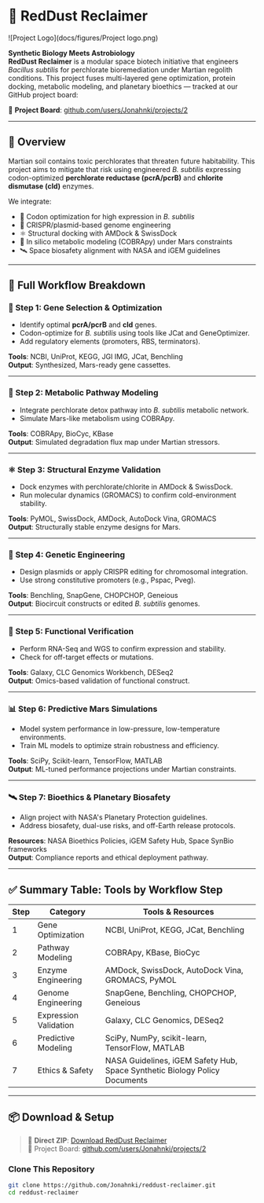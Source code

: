 # 🚀 RedDust Reclaimer
![Project Logo](docs/figures/Project logo.png)

**Synthetic Biology Meets Astrobiology**  
**RedDust Reclaimer** is a modular space biotech initiative that engineers *Bacillus subtilis* for perchlorate bioremediation under Martian regolith conditions. This project fuses multi-layered gene optimization, protein docking, metabolic modeling, and planetary bioethics — tracked at our GitHub project board:

📌 **Project Board**: [github.com/users/Jonahnki/projects/2](https://github.com/users/Jonahnki/projects/2)

---

## 🌌 Overview

Martian soil contains toxic perchlorates that threaten future habitability. This project aims to mitigate that risk using engineered *B. subtilis* expressing codon-optimized **perchlorate reductase (pcrA/pcrB)** and **chlorite dismutase (cld)** enzymes.

We integrate:

- 🧬 Codon optimization for high expression in *B. subtilis*
- 🔧 CRISPR/plasmid-based genome engineering
- ⚛️ Structural docking with AMDock & SwissDock
- 🧫 In silico metabolic modeling (COBRApy) under Mars constraints
- 🛰️ Space biosafety alignment with NASA and iGEM guidelines

---

## 🔬 Full Workflow Breakdown

### 🧪 Step 1: Gene Selection & Optimization
- Identify optimal **pcrA/pcrB** and **cld** genes.
- Codon-optimize for *B. subtilis* using tools like JCat and GeneOptimizer.
- Add regulatory elements (promoters, RBS, terminators).

**Tools**: NCBI, UniProt, KEGG, JGI IMG, JCat, Benchling  
**Output**: Synthesized, Mars-ready gene cassettes.

---

### 🧫 Step 2: Metabolic Pathway Modeling
- Integrate perchlorate detox pathway into *B. subtilis* metabolic network.
- Simulate Mars-like metabolism using COBRApy.

**Tools**: COBRApy, BioCyc, KBase  
**Output**: Simulated degradation flux map under Martian stressors.

---

### ⚛️ Step 3: Structural Enzyme Validation
- Dock enzymes with perchlorate/chlorite in AMDock & SwissDock.
- Run molecular dynamics (GROMACS) to confirm cold-environment stability.

**Tools**: PyMOL, SwissDock, AMDock, AutoDock Vina, GROMACS  
**Output**: Structurally stable enzyme designs for Mars.

---

### 🧬 Step 4: Genetic Engineering
- Design plasmids or apply CRISPR editing for chromosomal integration.
- Use strong constitutive promoters (e.g., Pspac, Pveg).

**Tools**: Benchling, SnapGene, CHOPCHOP, Geneious  
**Output**: Biocircuit constructs or edited *B. subtilis* genomes.

---

### 🧪 Step 5: Functional Verification 
- Perform RNA-Seq and WGS to confirm expression and stability.
- Check for off-target effects or mutations.

**Tools**: Galaxy, CLC Genomics Workbench, DESeq2  
**Output**: Omics-based validation of functional construct.

---

### 📊 Step 6: Predictive Mars Simulations
- Model system performance in low-pressure, low-temperature environments.
- Train ML models to optimize strain robustness and efficiency.

**Tools**: SciPy, Scikit-learn, TensorFlow, MATLAB  
**Output**: ML-tuned performance projections under Martian constraints.

---

### 🛰️ Step 7: Bioethics & Planetary Biosafety
- Align project with NASA's Planetary Protection guidelines.
- Address biosafety, dual-use risks, and off-Earth release protocols.

**Resources**: NASA Bioethics Policies, iGEM Safety Hub, Space SynBio frameworks  
**Output**: Compliance reports and ethical deployment pathway.

---

## ✅ Summary Table: Tools by Workflow Step

| Step | Category               | Tools & Resources                                                                 |
|------|------------------------|------------------------------------------------------------------------------------|
| 1    | Gene Optimization      | NCBI, UniProt, KEGG, JCat, Benchling                                              |
| 2    | Pathway Modeling       | COBRApy, KBase, BioCyc                                                            |
| 3    | Enzyme Engineering     | AMDock, SwissDock, AutoDock Vina, GROMACS, PyMOL                                 |
| 4    | Genome Engineering     | SnapGene, Benchling, CHOPCHOP, Geneious                                           |
| 5    | Expression Validation  | Galaxy, CLC Genomics, DESeq2                                                      |
| 6    | Predictive Modeling    | SciPy, NumPy, scikit-learn, TensorFlow, MATLAB                                    |
| 7    | Ethics & Safety        | NASA Guidelines, iGEM Safety Hub, Space Synthetic Biology Policy Documents        |

---

## 📦 Download & Setup

> 🔗 **Direct ZIP**: [Download RedDust Reclaimer](https://github.com/Jonahnki/reddust-reclaimer/archive/refs/heads/main.zip)  
> 📁 Project Board: [github.com/users/Jonahnki/projects/2](https://github.com/users/Jonahnki/projects/2)

### Clone This Repository
```bash
git clone https://github.com/Jonahnki/reddust-reclaimer.git
cd reddust-reclaimer

